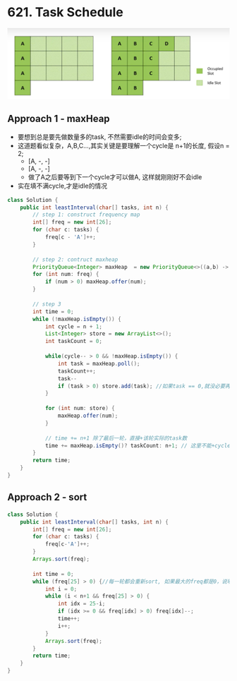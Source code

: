 # 621. Task Schedule
![alt text](image-11.png)
## Approach 1 - maxHeap

- 要想到总是要先做数量多的task, 不然需要idle的时间会变多; 
- 这道题看似复杂，A,B,C...,其实关键是要理解一个cycle是 n+1的长度, 假设n = 2;
    - [A, -, -]
    - [A, -, -] 
    - 做了A之后要等到下一个cycle才可以做A, 这样就刚刚好不会idle
- 实在填不满cycle,才是idle的情况

```java
class Solution {
    public int leastInterval(char[] tasks, int n) {
        // step 1: construct frequency map
        int[] freq = new int[26];
        for (char c: tasks) {
            freq[c - 'A']++;
        }

        // step 2: contruct maxheap
        PriorityQueue<Integer> maxHeap  = new PriorityQueue<>((a,b) -> (b - a));
        for (int num: freq) {
            if (num > 0) maxHeap.offer(num);
        }

        // step 3
        int time = 0;
        while (!maxHeap.isEmpty()) {
            int cycle = n + 1;
            List<Integer> store = new ArrayList<>();
            int taskCount = 0;
            
            while(cycle-- > 0 && !maxHeap.isEmpty()) {
                int task = maxHeap.poll();
                taskCount++;
                task--
                if (task > 0) store.add(task); //如果task == 0,就没必要再放入heap, 已经做完该种task了
            }

            for (int num: store) {
                maxHeap.offer(num);
            }

            // time += n+1 除了最后一轮，直接+该轮实际的task数
            time += maxHeap.isEmpty()? taskCount: n+1; // 这里不能+cycle, cycle ！= n+1;
        }
        return time;
    }
}
```

## Approach 2 - sort

```java
class Solution {
    public int leastInterval(char[] tasks, int n) {
        int[] freq = new int[26];
        for (char c: tasks) {
            freq[c-'A']++;
        }
        Arrays.sort(freq);

        int time = 0;
        while (freq[25] > 0) {//每一轮都会重新sort, 如果最大的freq都是0，说明tasks已经全部做完了
            int i = 0;
            while (i < n+1 && freq[25] > 0) {
                int idx = 25-i;
                if (idx >= 0 && freq[idx] > 0) freq[idx]--;
                time++;
                i++;
            }   
            Arrays.sort(freq);
        }
        return time;
    }
}

```